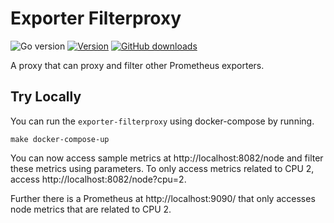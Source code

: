 # Exporter Filterproxy

![Go version](https://img.shields.io/github/go-mod/go-version/vshn/exporter-filterproxy)
[![Version](https://img.shields.io/github/v/release/vshn/exporter-filterproxy)][releases]
[![GitHub downloads](https://img.shields.io/github/downloads/vshn/exporter-filterproxy/total)][releases]

[releases]: https://github.com/vshn/exporter-filterproxy/releases

A proxy that can proxy and filter other Prometheus exporters.




## Try Locally

You can run the `exporter-filterproxy` using docker-compose by running.

```
make docker-compose-up
```

You can now access sample metrics at http://localhost:8082/node and filter these metrics using parameters. 
To only access metrics related to CPU 2, access http://localhost:8082/node?cpu=2.

Further there is a Prometheus at http://localhost:9090/ that only accesses node metrics that are related to CPU 2.
